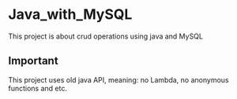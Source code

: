 # Java_with_MySQL

This project is about crud operations using java and MySQL

## Important
This project uses old java API, meaning: no Lambda, no anonymous functions and etc.

